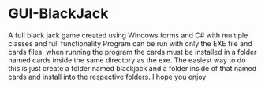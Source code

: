# GUI-BlackJack
A full black jack game created using Windows forms and C# with multiple classes and full functionality
Program can be run with only the EXE file and cards files, when running the program the cards must be installed in a folder named cards inside
the same directory as the exe. The easiest way to do this is just create a folder named blackjack and a folder inside of that named cards and
install into the respective folders. I hope you enjoy

